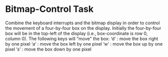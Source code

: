 # Bitmap-Control Task
Combine the keyboard interrupts and the bitmap display in order to control the
movement of a four-by-four box on the display.
Initially the four-by-four box will be in the top-left of the display (i.e.,
box-coordinate is row 0, column 0). The following keys will “move” the box:
‘d’ : move the box right by one pixel
‘a’ : move the box left by one pixel
‘w’ : move the box up by one pixel
‘s’ : move the box down by one pixel
